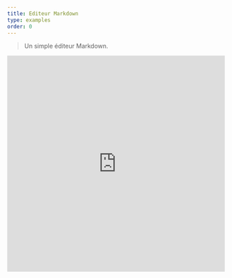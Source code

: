 ```yaml
---
title: Editeur Markdown
type: examples
order: 0
---
```


> Un simple éditeur Markdown.

<iframe width="100%" height="500" src="https://jsfiddle.net/yyx990803/oe7axeab/embedded/result,html,js,css" allowfullscreen="allowfullscreen" frameborder="0"></iframe>